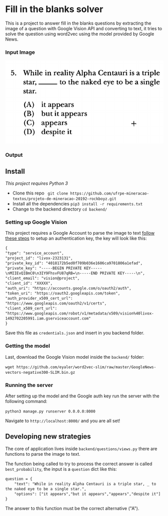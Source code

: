 # Fill in the blanks solver

  
This is a project to answer fill in the blanks questions by extracting the image of a question with Google Vision API and converting to text, it tries to solve the question using word2vec using the model provided by Google News.

### Input Image

![Input image](https://github.com/ufrpe-mineracao-textos/projeto-de-mineracao-20192-rockboyz/raw/master/images/015.png)

### Output


## Install

 *This project requires Python 3*

* Clone this repo
`` git clone https://github.com/ufrpe-mineracao-textos/projeto-de-mineracao-20192-rockboyz.git``
* Install all the dependencies
`` pip3 install -r requirements.txt ``
* Change to the backend directory
 ``cd backend/``

### Setting up Google Vision

This project requires a Google Account to parse the image to text [follow these steps](https://cloud.google.com/docs/authentication/api-keys?hl=en&visit_id=637111981987631327-3133425640&rd=1) to setup an authentication key, the key will look like this:

    {
    "type": "service_account",
    "project_id": "livox-2323131",
    "private_key_id": "4018172b5ed0f709b036e1606ca9701806a1efad",
    "private_key": "-----BEGIN PRIVATE KEY-----\nMIIEvQIBmC0\n3IY9FhsvFU87qRB=\n-----END PRIVATE KEY-----\n",
    "client_email": "vision@project",
    "client_id": "XXXXX",
    "auth_uri": "https://accounts.google.com/o/oauth2/auth",
    "token_uri": "https://oauth2.googleapis.com/token",
    "auth_provider_x509_cert_url": "https://www.googleapis.com/oauth2/v1/certs",
    "client_x509_cert_url": "https://www.googleapis.com/robot/v1/metadata/x509/vision%40livox-1492702205991.iam.gserviceaccount.com"
    }

Save this file as `credentials.json` and insert in you backend folder.


### Getting the model

Last, download the Google Vision model inside the `backend/` folder:

``wget https://github.com/eyaler/word2vec-slim/raw/master/GoogleNews-vectors-negative300-SLIM.bin.gz``

### Running the server

After setting up the model and the Google auth key run the server with the following command:

``python3 manage.py runserver 0.0.0.0:8000``

Navigate to ``http://localhost:8000/`` and you are all set!

## Developing new strategies

The core of application lives inside ``backend/questions/views.py`` there are functions to parse the image to text.

The function being called to try to process the correct answer is called `best_probability`, the input is a `question` dict like this:

    question = {
	    "text": "While in reality Alpha Centauri is a triple star, _ to the naked eye to be a single star.",
	    "options": ["it appears","but it appears","appears","despite it"]
    }

The answer to this function must be the correct alternative ("A").